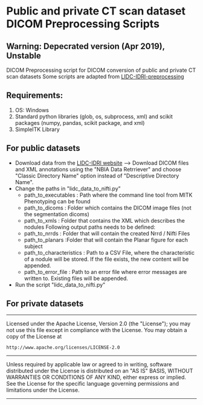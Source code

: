 # Public and private CT scan dataset DICOM Preprocessing Scripts
## Warning: Depecrated version (Apr 2019), Unstable


DICOM Preprocessing script for DICOM conversion of public and private CT scan datasets
Some scripts are adapted from [LIDC-IDRI-preprocessing](https://github.com/MIC-DKFZ/LIDC-IDRI-processing)

## Requirements:
1. OS: Windows
2. Standard python libraries (glob, os, subprocess, xml) and scikit packages (numpy, pandas, scikit package, and xml)
3. SimpleITK Library

## For public datasets
* Download data from the [LIDC-IDRI website](https://wiki.cancerimagingarchive.net/display/Public/LIDC-IDRI) --> Download DICOM files and XML annotations using the "NBIA Data Retrriever" and choose "Classic Directory Name" option instead of "Descriptive Directory Name".
* Change the paths in "lidc_data_to_nifti.py"
	* path_to_executables : Path where the command line tool from MITK Phenotyping can be found
	* path_to_dicoms : Folder which contains the DICOM image files (not the segmentation dicoms)
	* path_to_xmls : Folder that contains the XML which describes the nodules Following output paths needs to be defined:
	* path_to_nrrds : Folder that will contain the created Nrrd / Nifti Files
	* path_to_planars :Folder that will contain the Planar figure for each subject
	* path_to_characteristics : Path to a CSV File, where the characteristic of a nodule will be stored. If the file exists, the new content will be appended.
	* path_to_error_file : Path to an error file where error messages are written to. Existing files will be appended.
* Run the script "lidc_data_to_nifti.py"

## For private datasets


------------------------------------------------------------------------------
Licensed under the Apache License, Version 2.0 (the "License");
you may not use this file except in compliance with the License.
You may obtain a copy of the License at

```http://www.apache.org/licenses/LICENSE-2.0```

------------------------------------------------------------------------------
Unless required by applicable law or agreed to in writing, software
distributed under the License is distributed on an "AS IS" BASIS,
WITHOUT WARRANTIES OR CONDITIONS OF ANY KIND, either express or implied.
See the License for the specific language governing permissions and
limitations under the License.
******************************************************************************
